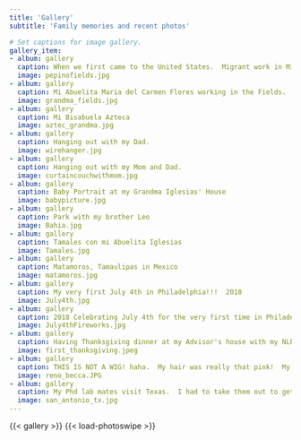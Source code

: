 ```yaml
---
title: 'Gallery'
subtitle: 'Family memories and recent photos'

# Set captions for image gallery.
gallery_item:
- album: gallery
  caption: When we first came to the United States.  Migrant work in Michigan, me and my mom picking pepinos.
  image: pepinofields.jpg
- album: gallery
  caption: Mi Abuelita Maria del Carmen Flores working in the Fields.
  image: grandma_fields.jpg
- album: gallery
  caption: Mi Bisabuela Azteca
  image: aztec_grandma.jpg
- album: gallery
  caption: Hanging out with my Dad.
  image: wirehanger.jpg
- album: gallery
  caption: Hanging out with my Mom and Dad.
  image: curtaincouchwithmom.jpg
- album: gallery
  caption: Baby Portrait at my Grandma Iglesias' House
  image: babypicture.jpg
- album: gallery
  caption: Park with my brother Leo
  image: Bahia.jpg
- album: gallery
  caption: Tamales con mi Abuelita Iglesias
  image: Tamales.jpg
- album: gallery
  caption: Matamoros, Tamaulipas in Mexico
  image: matamoros.jpg
- album: gallery
  caption: My very first July 4th in Philadelphia!!!  2018
  image: July4th.jpg
- album: gallery
  caption: 2018 Celebrating July 4th for the very first time in Philadelphia with Sven, Daniel, Tien, and Joao!!!  
  image: July4thFireworks.jpg
- album: gallery
  caption: Having Thanksgiving dinner at my Advisor's house with my NLP family!
  image: first_thanksgiving.jpeg
- album: gallery
  caption: THIS IS NOT A WIG! haha.  My hair was really that pink!  My PhD lab mate Reno comes to San Antonio, TX (My neck of the woods)
  image: reno_becca.JPG
- album: gallery
  caption: My Phd lab mates visit Texas.  I had to take them out to get some good Mexican food.
  image: san_antonio_tx.jpg
---
```


{{< gallery >}} {{< load-photoswipe >}}
